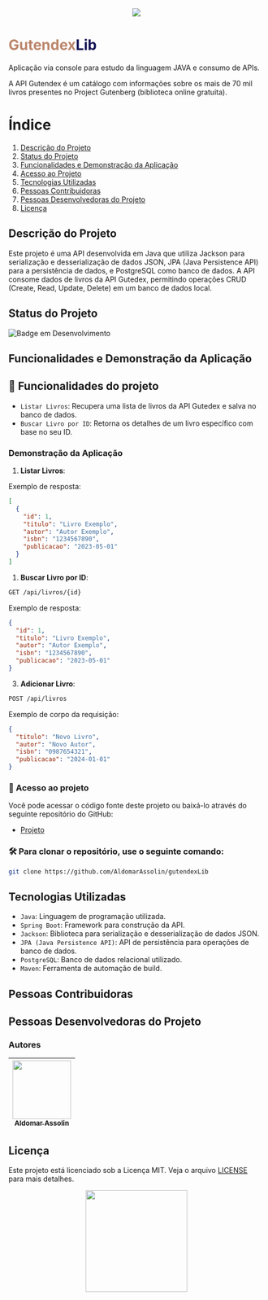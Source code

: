 <div align="center">
  <img src="https://i.ibb.co/x74W8QK/Gutendex.png"/>
</div>

<h1 style="color:#bb856b">Gutendex<span style="color:#121054">Lib</span></h1>
Aplicação via console para estudo da linguagem JAVA e consumo de APIs.

A API Gutendex é um catálogo com informações sobre os mais de 70 mil livros presentes no Project Gutenberg (biblioteca online gratuita).

# Índice
1. [Descrição do Projeto](#descrição-do-projeto)
2. [Status do Projeto](#status-do-projeto)
3. [Funcionalidades e Demonstração da Aplicação](#funcionalidades-e-demonstração-da-aplicação)
4. [Acesso ao Projeto](#acesso-ao-projeto)
5. [Tecnologias Utilizadas](#tecnologias-utilizadas)
6. [Pessoas Contribuidoras](#pessoas-contribuidoras)
7. [Pessoas Desenvolvedoras do Projeto](#pessoas-desenvolvedoras-do-projeto)
8. [Licença](#licença)

## Descrição do Projeto

Este projeto é uma API desenvolvida em Java que utiliza Jackson para serialização e desserialização de dados JSON, JPA (Java Persistence API) para a persistência de dados, e PostgreSQL como banco de dados. A API consome dados de livros da API Gutedex, permitindo operações CRUD (Create, Read, Update, Delete) em um banco de dados local.

## Status do Projeto

![Badge em Desenvolvimento](https://img.shields.io/badge/Status-Em%20Desenvolvimento-yellow)

## Funcionalidades e Demonstração da Aplicação

## :hammer: Funcionalidades do projeto

- `Listar Livros`: Recupera uma lista de livros da API Gutedex e salva no banco de dados.
- `Buscar Livro por ID`: Retorna os detalhes de um livro específico com base no seu ID.

### Demonstração da Aplicação

1. **Listar Livros**:

Exemplo de resposta:

```json
[
  {
    "id": 1,
    "titulo": "Livro Exemplo",
    "autor": "Autor Exemplo",
    "isbn": "1234567890",
    "publicacao": "2023-05-01"
  }
]
```

1. **Buscar Livro por ID**:

```bash
GET /api/livros/{id}
```

Exemplo de resposta:

```json
{
  "id": 1,
  "titulo": "Livro Exemplo",
  "autor": "Autor Exemplo",
  "isbn": "1234567890",
  "publicacao": "2023-05-01"
}
```

3. **Adicionar Livro**:

```bash
POST /api/livros
```

Exemplo de corpo da requisição:

```json
{
  "titulo": "Novo Livro",
  "autor": "Novo Autor",
  "isbn": "0987654321",
  "publicacao": "2024-01-01"
}
```

### 📁 Acesso ao projeto

Você pode acessar o código fonte deste projeto ou baixá-lo através do seguinte repositório do GitHub:

- [Projeto](https://github.com/AldomarAssolin/gutendexLib)

### 🛠️ Para clonar o repositório, use o seguinte comando:

```bash
git clone https://github.com/AldomarAssolin/gutendexLib
```

## Tecnologias Utilizadas

- ``Java``: Linguagem de programação utilizada.
- ``Spring Boot``: Framework para construção da API.
- ``Jackson``: Biblioteca para serialização e desserialização de dados JSON.
- ``JPA (Java Persistence API)``: API de persistência para operações de banco de dados.
- ``PostgreSQL``: Banco de dados relacional utilizado.
- ``Maven``: Ferramenta de automação de build.

## Pessoas Contribuidoras


## Pessoas Desenvolvedoras do Projeto

### Autores

| [<img loading="lazy" src="https://avatars.githubusercontent.com/u/70400399?v=4" width=115><br><sub>Aldomar Assolin</sub>](https://github.com/aldomarassolin) |
| :---: | 

## Licença

Este projeto está licenciado sob a Licença MIT. Veja o arquivo [LICENSE](LICENSE) para mais detalhes.

<div align="center">
  <img src="https://github.com/AldomarAssolin/gutendexLib/assets/70400399/22b48a68-1cc9-4fe7-920b-f0fe431234d6" width="200"/>
</div>